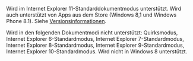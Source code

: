 Wird im Internet Explorer 11-Standarddokumentmodus unterstützt. Wird auch unterstützt von Apps aus dem Store (Windows 8,1 und Windows Phone 8.1). Siehe [Versionsinformationen](../../../javascript/reference/javascript-version-information.md).  
  
 Wird in den folgenden Dokumentmodi nicht unterstützt: Quirksmodus, Internet Explorer 6-Standardmodus, Internet Explorer 7-Standardmodus, Internet Explorer 8-Standardmodus, Internet Explorer 9-Standardmodus, Internet Explorer 10-Standardmodus. Wird nicht in Windows 8 unterstützt.